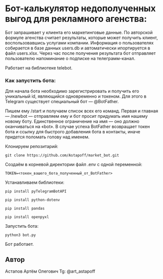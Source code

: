 # Бот-калькулятор недополученных выгод для рекламного агенства:

Бот запрашивает у клиента его маркетинговые данные.
По авторской формуле агенства считает результаты, которые может получить клиент, воспользовавшись услугами компании.
Информация о пользователях собирается в базе данных users.db и автоматически ипортируется в файл users.xlsx.
Через час после получения результата бот отправляет пользователю напоминание о подписке на телеграмм-канал.

Работает на библиотеке telebot.

### Как запустить бота:

Для начала бота необходимо зарегистрировать и получить его уникальный id, являющийся одновременно и токеном. 
Для этого в Telegram существует специальный бот — @BotFather.

Пишем ему /start и получаем список всех его команд.
Первая и главная — /newbot — отправляем ему и бот просит придумать имя нашему новому боту. Единственное ограничение на имя — оно должно оканчиваться на «bot». В случае успеха BotFather возвращает токен бота и ссылку для быстрого добавления бота в контакты, иначе придется поломать голову над именем.

Клонируем репозитарий:

```
git clone https://github.com/Astapoff/market_bot.git
```

Создаём в корневой директории файл .env с одной переменной:

```
TOKEN=<токен_вашего_бота_полученный_от_BotFather>
```

Устанавливаем библиотеки:

```
pip install pyTelegramBotAPI
```
```
pip install python-dotenv
```
```
pip install pandas
```
```
pip install openpyxl
```


Запустить бота:

```
python3 bot.py
```

Бот работает.


## Автор
Астапов Артём Олегович
Tg: @art_astapoff